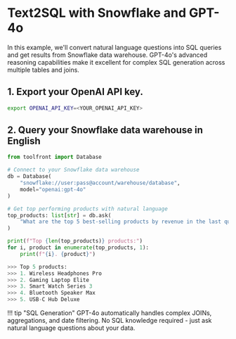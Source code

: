 # Text2SQL with Snowflake and GPT-4o

In this example, we'll convert natural language questions into SQL queries and get results from Snowflake data warehouse. GPT-4o's advanced reasoning capabilities make it excellent for complex SQL generation across multiple tables and joins.

## 1. Export your OpenAI API key.

```bash
export OPENAI_API_KEY=<YOUR_OPENAI_API_KEY>
```

## 2. Query your Snowflake data warehouse in English

```python linenums="1"
from toolfront import Database

# Connect to your Snowflake data warehouse
db = Database(
    "snowflake://user:pass@account/warehouse/database", 
    model="openai:gpt-4o"
)

# Get top performing products with natural language
top_products: list[str] = db.ask(
    "What are the top 5 best-selling products by revenue in the last quarter?"
)

print(f"Top {len(top_products)} products:")
for i, product in enumerate(top_products, 1):
    print(f"{i}. {product}")

>>> Top 5 products:
>>> 1. Wireless Headphones Pro
>>> 2. Gaming Laptop Elite
>>> 3. Smart Watch Series 3
>>> 4. Bluetooth Speaker Max
>>> 5. USB-C Hub Deluxe
```

!!! tip "SQL Generation"
    GPT-4o automatically handles complex JOINs, aggregations, and date filtering. No SQL knowledge required - just ask natural language questions about your data.